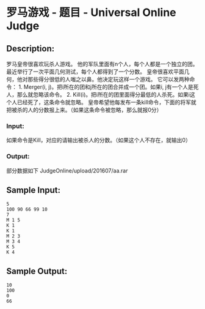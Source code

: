 # 罗马游戏 - 题目 - Universal Online Judge

## Description: 

罗马皇帝很喜欢玩杀人游戏。  他的军队里面有n个人，每个人都是一个独立的团。最近举行了一次平面几何测试，每个人都得到了一个分数。  皇帝很喜欢平面几何，他对那些得分很低的人嗤之以鼻。他决定玩这样一个游戏。  它可以发两种命令：  1. Merger(i, j)。把i所在的团和j所在的团合并成一个团。如果i, j有一个人是死人，那么就忽略该命令。  2. Kill(i)。把i所在的团里面得分最低的人杀死。如果i这个人已经死了，这条命令就忽略。  皇帝希望他每发布一条kill命令，下面的将军就把被杀的人的分数报上来。（如果这条命令被忽略，那么就报0分）

### Input: 

如果命令是Kill，对应的请输出被杀人的分数。（如果这个人不存在，就输出0）

### Output: 

部分数据如下 JudgeOnline/upload/201607/aa.rar


## Sample Input: 
```
5
100 90 66 99 10
7
M 1 5
K 1
K 1
M 2 3
M 3 4
K 5
K 4

```

## Sample Output: 
```
10
100
0
66


```
